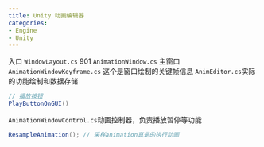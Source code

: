 ```yaml
---
title: Unity 动画编辑器
categories:
- Engine
- Unity
---
```

入口
`WindowLayout.cs` 901
`AnimationWindow.cs` 主窗口
`AnimationWindowKeyframe.cs`
这个是窗口绘制的关键帧信息
`AnimEditor.cs`实际的功能绘制和数据存储
```cs
// 播放按钮
PlayButtonOnGUI()
```
`AnimationWindowControl.cs`动画控制器，负责播放暂停等功能
```cs
ResampleAnimation(); // 采样animation真是的执行动画
```